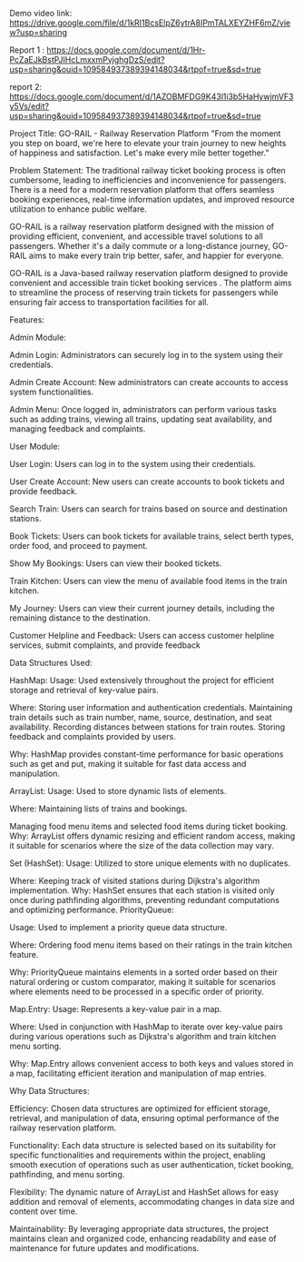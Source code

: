 Demo video link: https://drive.google.com/file/d/1kRI1BcsElpZ6ytrA8IPmTALXEYZHF6mZ/view?usp=sharing

Report 1 : https://docs.google.com/document/d/1Hr-PcZaEJkBstPJIHcLmxxmPvjghgDzS/edit?usp=sharing&ouid=109584937389394148034&rtpof=true&sd=true

report 2: https://docs.google.com/document/d/1AZOBMFDG9K43l1i3b5HaHywjmVF3y5Vs/edit?usp=sharing&ouid=109584937389394148034&rtpof=true&sd=true

Project Title: GO-RAIL - Railway Reservation Platform "From the moment you step on board, we're here to elevate your train journey to new heights of happiness and satisfaction. Let's make every mile better together."

Problem Statement: The traditional railway ticket booking process is often cumbersome, leading to inefficiencies and inconvenience for passengers. There is a need for a modern reservation platform that offers seamless booking experiences, real-time information updates, and improved resource utilization to enhance public welfare.

GO-RAIL is a railway reservation platform designed with the mission of providing efficient, convenient, and accessible travel solutions to all passengers. Whether it's a daily commute or a long-distance journey, GO-RAIL aims to make every train trip better, safer, and happier for everyone.

GO-RAIL is a Java-based railway reservation platform designed to provide convenient and accessible train ticket booking services . The platform aims to streamline the process of reserving train tickets for passengers while ensuring fair access to transportation facilities for all.

Features:

Admin Module:

Admin Login: Administrators can securely log in to the system using their credentials.

Admin Create Account: New administrators can create accounts to access system functionalities.

Admin Menu: Once logged in, administrators can perform various tasks such as adding trains, viewing all trains, updating seat availability, and managing feedback and complaints.

User Module:

User Login: Users can log in to the system using their credentials.

User Create Account: New users can create accounts to book tickets and provide feedback.

Search Train: Users can search for trains based on source and destination stations.

Book Tickets: Users can book tickets for available trains, select berth types, order food, and proceed to payment.

Show My Bookings: Users can view their booked tickets.

Train Kitchen: Users can view the menu of available food items in the train kitchen.

My Journey: Users can view their current journey details, including the remaining distance to the destination.

Customer Helpline and Feedback: Users can access customer helpline services, submit complaints, and provide feedback

Data Structures Used:

HashMap: Usage: Used extensively throughout the project for efficient storage and retrieval of key-value pairs.

Where: Storing user information and authentication credentials. Maintaining train details such as train number, name, source, destination, and seat availability. Recording distances between stations for train routes. Storing feedback and complaints provided by users.

Why: HashMap provides constant-time performance for basic operations such as get and put, making it suitable for fast data access and manipulation.

ArrayList: Usage: Used to store dynamic lists of elements.

Where: Maintaining lists of trains and bookings.

Managing food menu items and selected food items during ticket booking. Why: ArrayList offers dynamic resizing and efficient random access, making it suitable for scenarios where the size of the data collection may vary.

Set (HashSet): Usage: Utilized to store unique elements with no duplicates.

Where: Keeping track of visited stations during Dijkstra's algorithm implementation. Why: HashSet ensures that each station is visited only once during pathfinding algorithms, preventing redundant computations and optimizing performance. PriorityQueue:

Usage: Used to implement a priority queue data structure.

Where: Ordering food menu items based on their ratings in the train kitchen feature.

Why: PriorityQueue maintains elements in a sorted order based on their natural ordering or custom comparator, making it suitable for scenarios where elements need to be processed in a specific order of priority.

Map.Entry: Usage: Represents a key-value pair in a map.

Where: Used in conjunction with HashMap to iterate over key-value pairs during various operations such as Dijkstra's algorithm and train kitchen menu sorting.

Why: Map.Entry allows convenient access to both keys and values stored in a map, facilitating efficient iteration and manipulation of map entries.

Why Data Structures:

Efficiency: Chosen data structures are optimized for efficient storage, retrieval, and manipulation of data, ensuring optimal performance of the railway reservation platform.

Functionality: Each data structure is selected based on its suitability for specific functionalities and requirements within the project, enabling smooth execution of operations such as user authentication, ticket booking, pathfinding, and menu sorting.

Flexibility: The dynamic nature of ArrayList and HashSet allows for easy addition and removal of elements, accommodating changes in data size and content over time.

Maintainability: By leveraging appropriate data structures, the project maintains clean and organized code, enhancing readability and ease of maintenance for future updates and modifications.
